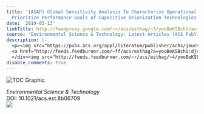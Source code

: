 ```yaml
---
title: '[ASAP] Global Sensitivity Analysis To Characterize Operational Limits and
  Prioritize Performance Goals of Capacitive Deionization Technologies'
date: '2019-03-13'
linkTitle: http://feedproxy.google.com/~r/acs/esthag/~3/yooBeKSBchU/acs.est.8b06709
source: 'Environmental Science & Technology: Latest Articles (ACS Publications)'
description: |-
  <p><img src="https://pubs.acs.org/appl/literatum/publisher/achs/journals/content/esthag/0/esthag.ahead-of-print/acs.est.8b06709/20190313/images/medium/es-2018-06709j_0008.gif" alt="TOC Graphic"/></p><div><cite>Environmental Science & Technology</cite></div><div>DOI: 10.1021/acs.est.8b06709</div><div class="feedflare">
  <a href="http://feeds.feedburner.com/~ff/acs/esthag?a=yooBeKSBchU:djVqUk9SKx8:yIl2AUoC8zA"><img src="http://feeds.feedburner.com/~ff/acs/esthag?d=yIl2AUoC8zA" border="0"></img></a>
  </div><img src="http://feeds.feedburner.com/~r/acs/esthag/~4/yooBeKSBchU" height="1" width="1" ...
disable_comments: true
---
```

<p><img src="https://pubs.acs.org/appl/literatum/publisher/achs/journals/content/esthag/0/esthag.ahead-of-print/acs.est.8b06709/20190313/images/medium/es-2018-06709j_0008.gif" alt="TOC Graphic"/></p><div><cite>Environmental Science & Technology</cite></div><div>DOI: 10.1021/acs.est.8b06709</div><div class="feedflare">
<a href="http://feeds.feedburner.com/~ff/acs/esthag?a=yooBeKSBchU:djVqUk9SKx8:yIl2AUoC8zA"><img src="http://feeds.feedburner.com/~ff/acs/esthag?d=yIl2AUoC8zA" border="0"></img></a>
</div><img src="http://feeds.feedburner.com/~r/acs/esthag/~4/yooBeKSBchU" height="1" width="1" ...